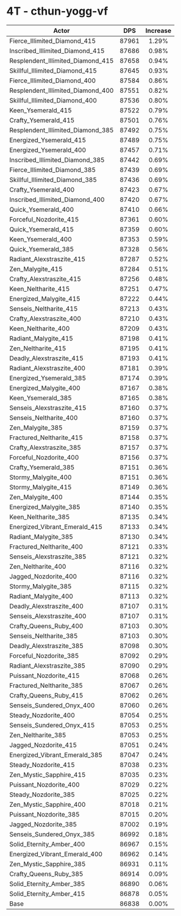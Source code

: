 # 4T - cthun-yogg-vf
| Actor | DPS | Increase |
|---|:---:|:---:|
|Fierce_Illimited_Diamond_415|87961|1.29%|
|Inscribed_Illimited_Diamond_415|87686|0.98%|
|Resplendent_Illimited_Diamond_415|87658|0.94%|
|Skillful_Illimited_Diamond_415|87645|0.93%|
|Fierce_Illimited_Diamond_400|87584|0.86%|
|Resplendent_Illimited_Diamond_400|87551|0.82%|
|Skillful_Illimited_Diamond_400|87536|0.80%|
|Keen_Ysemerald_415|87522|0.79%|
|Crafty_Ysemerald_415|87501|0.76%|
|Resplendent_Illimited_Diamond_385|87492|0.75%|
|Energized_Ysemerald_415|87489|0.75%|
|Energized_Ysemerald_400|87457|0.71%|
|Inscribed_Illimited_Diamond_385|87442|0.69%|
|Fierce_Illimited_Diamond_385|87439|0.69%|
|Skillful_Illimited_Diamond_385|87436|0.69%|
|Crafty_Ysemerald_400|87423|0.67%|
|Inscribed_Illimited_Diamond_400|87420|0.67%|
|Quick_Ysemerald_400|87410|0.66%|
|Forceful_Nozdorite_415|87361|0.60%|
|Quick_Ysemerald_415|87359|0.60%|
|Keen_Ysemerald_400|87353|0.59%|
|Quick_Ysemerald_385|87328|0.56%|
|Radiant_Alexstraszite_415|87287|0.52%|
|Zen_Malygite_415|87284|0.51%|
|Crafty_Alexstraszite_415|87256|0.48%|
|Keen_Neltharite_415|87251|0.47%|
|Energized_Malygite_415|87222|0.44%|
|Senseis_Neltharite_415|87213|0.43%|
|Crafty_Alexstraszite_400|87210|0.43%|
|Keen_Neltharite_400|87209|0.43%|
|Radiant_Malygite_415|87198|0.41%|
|Zen_Neltharite_415|87195|0.41%|
|Deadly_Alexstraszite_415|87193|0.41%|
|Radiant_Alexstraszite_400|87181|0.39%|
|Energized_Ysemerald_385|87174|0.39%|
|Energized_Malygite_400|87167|0.38%|
|Keen_Ysemerald_385|87165|0.38%|
|Senseis_Alexstraszite_415|87160|0.37%|
|Senseis_Neltharite_400|87160|0.37%|
|Zen_Malygite_385|87159|0.37%|
|Fractured_Neltharite_415|87158|0.37%|
|Crafty_Alexstraszite_385|87157|0.37%|
|Forceful_Nozdorite_400|87156|0.37%|
|Crafty_Ysemerald_385|87151|0.36%|
|Stormy_Malygite_400|87151|0.36%|
|Stormy_Malygite_415|87149|0.36%|
|Zen_Malygite_400|87144|0.35%|
|Energized_Malygite_385|87140|0.35%|
|Keen_Neltharite_385|87135|0.34%|
|Energized_Vibrant_Emerald_415|87133|0.34%|
|Radiant_Malygite_385|87130|0.34%|
|Fractured_Neltharite_400|87121|0.33%|
|Senseis_Alexstraszite_385|87121|0.32%|
|Zen_Neltharite_400|87116|0.32%|
|Jagged_Nozdorite_400|87116|0.32%|
|Stormy_Malygite_385|87115|0.32%|
|Radiant_Malygite_400|87113|0.32%|
|Deadly_Alexstraszite_400|87107|0.31%|
|Senseis_Alexstraszite_400|87107|0.31%|
|Crafty_Queens_Ruby_400|87103|0.30%|
|Senseis_Neltharite_385|87103|0.30%|
|Deadly_Alexstraszite_385|87098|0.30%|
|Forceful_Nozdorite_385|87092|0.29%|
|Radiant_Alexstraszite_385|87090|0.29%|
|Puissant_Nozdorite_415|87068|0.26%|
|Fractured_Neltharite_385|87067|0.26%|
|Crafty_Queens_Ruby_415|87062|0.26%|
|Senseis_Sundered_Onyx_400|87060|0.26%|
|Steady_Nozdorite_400|87054|0.25%|
|Senseis_Sundered_Onyx_415|87053|0.25%|
|Zen_Neltharite_385|87053|0.25%|
|Jagged_Nozdorite_415|87051|0.24%|
|Energized_Vibrant_Emerald_385|87047|0.24%|
|Steady_Nozdorite_415|87038|0.23%|
|Zen_Mystic_Sapphire_415|87035|0.23%|
|Puissant_Nozdorite_400|87029|0.22%|
|Steady_Nozdorite_385|87025|0.22%|
|Zen_Mystic_Sapphire_400|87018|0.21%|
|Puissant_Nozdorite_385|87015|0.20%|
|Jagged_Nozdorite_385|87002|0.19%|
|Senseis_Sundered_Onyx_385|86992|0.18%|
|Solid_Eternity_Amber_400|86967|0.15%|
|Energized_Vibrant_Emerald_400|86962|0.14%|
|Zen_Mystic_Sapphire_385|86931|0.11%|
|Crafty_Queens_Ruby_385|86914|0.09%|
|Solid_Eternity_Amber_385|86890|0.06%|
|Solid_Eternity_Amber_415|86878|0.05%|
|Base|86838|0.00%|
